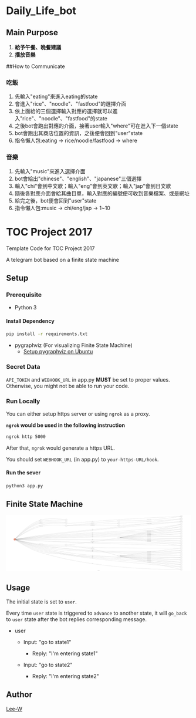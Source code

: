 # Daily_Life_bot

## Main Purpose
1. **給予午餐、晚餐建議**
2. **播放音樂**


##How to Communicate

### 吃飯
1. 先輸入"eating"來進入eating的state
2. 會進入"rice"、"noodle"、"fastfood"的選擇介面
3. 依上面給的三個選擇輸入對應的選擇就可以進入"rice"、"noodle"、"fastfood"的state
4. 之後bot會跑出對應的介面，接著user輸入"where"可在進入下一個state
5. bot會跑出其商店位置的資訊，之後便會回到"user"state
6. 指令懶人包:eating -> rice/noodle/fastfood -> where

### 音樂
1. 先輸入"music"來進入選擇介面
2. bot會給出"chinese"、"english"、"japanese"三個選擇
3. 輸入"chi"會到中文歌；輸入"eng"會到英文歌；輸入"jap"會到日文歌
4. 隨後各對應介面會給其曲目單，輸入對應的編號便可收到音樂檔案、或是網址
5. 給完之後，bot便會回到"user"state
6. 指令懶人包:music -> chi/eng/jap -> 1~10


# TOC Project 2017

Template Code for TOC Project 2017

A telegram bot based on a finite state machine

## Setup

### Prerequisite
* Python 3

#### Install Dependency
```sh
pip install -r requirements.txt
```

* pygraphviz (For visualizing Finite State Machine)
    * [Setup pygraphviz on Ubuntu](http://www.jianshu.com/p/a3da7ecc5303)

### Secret Data

`API_TOKEN` and `WEBHOOK_URL` in app.py **MUST** be set to proper values.
Otherwise, you might not be able to run your code.

### Run Locally
You can either setup https server or using `ngrok` as a proxy.

**`ngrok` would be used in the following instruction**

```sh
ngrok http 5000
```

After that, `ngrok` would generate a https URL.

You should set `WEBHOOK_URL` (in app.py) to `your-https-URL/hook`.

#### Run the sever

```sh
python3 app.py
```

## Finite State Machine
![fsm](./state.png)

## Usage
The initial state is set to `user`.

Every time `user` state is triggered to `advance` to another state, it will `go_back` to `user` state after the bot replies corresponding message.

* user
	* Input: "go to state1"
		* Reply: "I'm entering state1"

	* Input: "go to state2"
		* Reply: "I'm entering state2"


## Author
[Lee-W](https://github.com/Lee-W)

